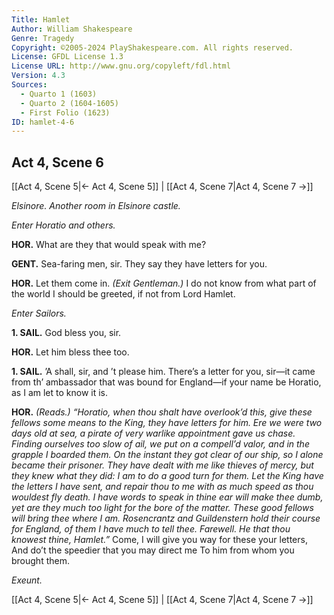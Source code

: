 ```yaml
---
Title: Hamlet
Author: William Shakespeare
Genre: Tragedy
Copyright: ©2005-2024 PlayShakespeare.com. All rights reserved.
License: GFDL License 1.3
License URL: http://www.gnu.org/copyleft/fdl.html
Version: 4.3
Sources:
  - Quarto 1 (1603)
  - Quarto 2 (1604-1605)
  - First Folio (1623)
ID: hamlet-4-6
---
```


## Act 4, Scene 6
[[Act 4, Scene 5|← Act 4, Scene 5]] | [[Act 4, Scene 7|Act 4, Scene 7 →]]

*Elsinore. Another room in Elsinore castle.*

*Enter Horatio and others.*

**HOR.**
What are they that would speak with me?

**GENT.**
Sea-faring men, sir. They say they have letters for you.

**HOR.**
Let them come in.
*(Exit Gentleman.)*
I do not know from what part of the world
I should be greeted, if not from Lord Hamlet.

*Enter Sailors.*

**1. SAIL.**
God bless you, sir.

**HOR.**
Let him bless thee too.

**1. SAIL.**
’A shall, sir, and ’t please him. There’s a letter for you, sir—it came from th’ ambassador that was bound for England—if your name be Horatio, as I am let to know it is.

**HOR.**
*(Reads.)*
*“Horatio, when thou shalt have overlook’d this, give these fellows some means to the King, they have letters for him. Ere we were two days old at sea, a pirate of very warlike appointment gave us chase. Finding ourselves too slow of ail, we put on a compell’d valor, and in the grapple I boarded them. On the instant they got clear of our ship, so I alone became their prisoner. They have dealt with me like thieves of mercy, but they knew what they did: I am to do a good turn for them. Let the King have the letters I have sent, and repair thou to me with as much speed as thou wouldest fly death. I have words to speak in thine ear will make thee dumb, yet are they much too light for the bore of the matter. These good fellows will bring thee where I am. Rosencrantz and Guildenstern hold their course for England, of them I have much to tell thee. Farewell.*
*He that thou knowest thine, Hamlet.”*
Come, I will give you way for these your letters,
And do’t the speedier that you may direct me
To him from whom you brought them.

*Exeunt.*

[[Act 4, Scene 5|← Act 4, Scene 5]] | [[Act 4, Scene 7|Act 4, Scene 7 →]]